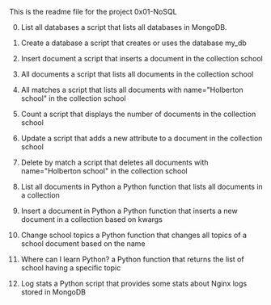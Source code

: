 This is the readme file for the project 0x01-NoSQL

0. List all databases
a script that lists all databases in MongoDB.

1. Create a database
a script that creates or uses the database my_db

2. Insert document
a script that inserts a document in the collection school

3. All documents
a script that lists all documents in the collection school

4. All matches
a script that lists all documents with name="Holberton school" in the collection school

5. Count
a script that displays the number of documents in the collection school

6. Update
a script that adds a new attribute to a document in the collection school

7. Delete by match
a script that deletes all documents with name="Holberton school" in the collection school

8. List all documents in Python
a Python function that lists all documents in a collection

9. Insert a document in Python
a Python function that inserts a new document in a collection based on kwargs

10. Change school topics
a Python function that changes all topics of a school document based on the name

11. Where can I learn Python?
a Python function that returns the list of school having a specific topic

12. Log stats
a Python script that provides some stats about Nginx logs stored in MongoDB


